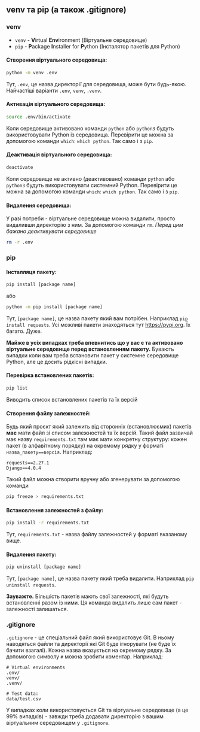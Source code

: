 ## venv та pip (а також .gitignore)

### venv

- `venv` - **V**irtual **Env**ironment (Віртуальне середовище)
- `pip` - **P**ackage **I**nstaller for **P**ython (Інсталятор пакетів для Python)

#### Створення віртуального середовища:

```bash
python -m venv .env
```

Тут, `.env`, це назва директорії для середовища, може бути будь-якою. Найчастіші варіанти `.env`, `venv`, `.venv`.

#### Активація віртуального середовища:

```bash
source .env/bin/activate
```

Коли середовище активовано команди `python` або `python3` будуть використовувати Python із середовища. Перевірити це можна за допомогою команди `which`: `which python`. Так само і з `pip`.

#### Деактивація віртуального середовища:

```bash
deactivate
```

Коли середовище не активно (деактивовано) команди `python` або `python3` будуть використовувати системний Python. Перевірити це можна за допомогою команди `which`: `which python`. Так само і з `pip`.

#### Видалення середовища:

У разі потреби - віртуальне середовище можна видалити, просто видаливши директорію з ним. За допомогою команди `rm`. _Перед цим бажано деактивувати середовище_

```bash
rm -r .env
```

### pip

#### Інсталляця пакету:

```bash
pip install [package name]
```

або

```bash
python -m pip install [package name]
```

Тут, `[package name]`, це назва пакету який вам потрібен. Наприклад `pip install requests`. Усі можливі пакети знаходяться тут https://pypi.org. Їх багато. Дуже.

**Майже в усіх випадках треба впевнитись що у вас є та активовано віртуальне середовище перед встановленням пакету.** Бувають випадки коли вам треба встановити пакет у системне середовище Python, але це досить рідкісні випадки.

#### Перевірка встановлених пакетів:

```bash
pip list
```

Виводить список встановлених пакетів та їх версій

#### Створення файлу залежностей:

Будь який проєкт який залежить від сторонніх (встановлюємих) пакетів **має** мати файл зі списом залежностей та їх версій. Такий файл зазвичай має назву `requirements.txt` там має мати конкретну структуру: кожен пакет (в алфавітному порядку) на окремому рядку у форматі `назва_пакету==версія`. Наприклад:

```
requests==2.27.1
Django==4.0.4
```

Такий файл можна створити вручну або згенерувати за допомогою команди

```bash
pip freeze > requirements.txt
```

#### Встановлення залежностей з файлу:

```bash
pip install -r requirements.txt
```

Тут, `requirements.txt` - назва файлу залежностей у форматі вказаному вище.


#### Видалення пакету:

```bash
pip uninstall [package name]
```

Тут, `[package name]`, це назва пакету який треба видалити. Наприклад `pip uninstall requests`.

**Зауважте.** Більшість пакетів мають свої залежності, які будуть встановленні разом із ними. Ця команда видалить лише сам пакет - залежності залишаться.


### .gitignore

`.gitignore` - це спеціальний файл який використовує Git. В ньому наводяться файли та директорії які Git буде ігнорувати (не буде їх бачити взагалі). Кожна назва вказується на окремому рядку. За допомогою символу `#` можна зробити коментар. Наприклад:

```gitignore
# Virtual environments
.env/
venv/
.venv/

# Test data:
data/test.csv
```

У випадках коли використовується Git та віртуальне середовище (а це 99% випадків) - завжди треба додавати директорію з вашим віртуальним середовищем у `.gitignore`.

